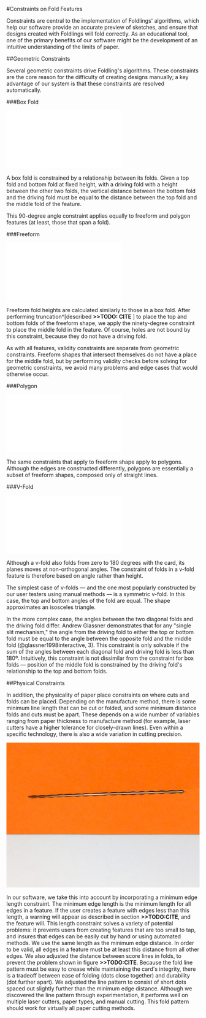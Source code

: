 #Constraints on Fold Features

Constraints are central to the implementation of Foldlings' algorithms, which help our software provide an accurate preview of sketches, and ensure that designs created with Foldlings will fold correctly.  As an educational tool, one of the primary benefits of our software might be the development of an intuitive understanding of the limits of paper.

##Geometric Constraints

Several geometric constraints drive Foldling's algorithms.  These constraints are the core reason for the difficulty of creating designs manually; a key advantage of our system is that these constraints are resolved automatically.  

###Box Fold

![Geometric constraints for freeform features](figures/45_Tech_Constraints/boxfoldConstraints.pdf)

A box fold is constrained by a relationship between its folds.  Given a top fold and bottom fold at fixed height, with a driving fold with a height between the other two folds, the vertical distance between the bottom fold and the driving fold must be equal to the distance between the top fold and the middle fold of the feature.

This 90-degree angle constraint applies equally to freeform and polygon features (at least, those that span a fold).

###Freeform

![Geometric constraints for freeform features](figures/45_Tech_Constraints/freeformConstraints.pdf)

Freeform fold heights are calculated similarly to those in a box fold.  After performing truncation^[described **>>TODO: CITE** ] to place the top and bottom folds of the freeform shape, we apply the ninety-degree constraint to place the middle fold in the feature.  Of course, holes are not bound by this constraint, because they do not have a driving fold.

As with all features, validity constraints are separate from geometric constraints.  Freeform shapes that intersect themselves do not have a place for the middle fold, but by performing validity checks before solving for geometric constraints, we avoid many problems and edge cases that would otherwise occur.


###Polygon

![Geometric constraints for polygon features](figures/45_Tech_Constraints/polygonConstraints.pdf)

The same constraints that apply to freeform shape apply to polygons.   Although the edges are constructed differently, polygons are essentially a subset of freeform shapes, composed only of straight lines.

###V-Fold

![Geometric constraints for freeform features](figures/45_Tech_Constraints/vfoldConstraints.pdf)

Although a v-fold also folds from zero to 180 degrees with the card, its planes moves at non-orthogonal angles.  The constraint of folds in a v-fold feature is therefore based on angle rather than height.

The simplest case of v-folds — and the one most popularly constructed by our user testers using manual methods — is a symmetric v-fold.  In this case, the top and bottom angles of the fold are equal.  The shape approximates an isosceles triangle.

In the more complex case, the angles between the two diagonal folds and the driving fold differ.  Andrew Glassner demonstrates that for any "single slit mechanism," the angle from the driving fold to either the top or bottom fold must be equal to the angle between the opposite fold and the middle fold (@glassner1998interactive, 3).  This constraint is only solvable if the sum of the angles between each diagonal fold and driving fold is less than 180º.  Intuitively, this constraint is not dissimilar from the constraint for box folds — position of the middle fold is constrained by the driving fold's relationship to the top and bottom folds.   

##Physical Constraints

In addition, the physicality of paper place constraints on where cuts and folds can be placed.  Depending on the manufacture method, there is some minimum line length that can be cut or folded, and some minimum distance folds and cuts must be apart.  These depends on a wide number of variables ranging from paper thickness to manufacture method (for example, laser cutters have a higher tolerance for closely-drawn lines).  Even within a specific technology, there is also a wide variation in cutting precision.

![A malformed laser-cut fold.  This is supposed to be a dotted line, but because the dots were too close together, they have merged to become a single cut.](figures/45_Tech_Constraints/tooclosecuts.jpg)

In our software, we take this into account by incorporating a minimum edge length constraint.  The minimum edge length is the minimum length for all edges in a feature.  If the user creates a feature with edges less than this length, a warning will appear as described in section **>>TODO:CITE**, and the feature will.  This length constraint solves a variety of potential problems: it prevents users from creating features that are too small to tap, and insures that edges can be easily cut by hand or using automated methods.  We use the same length as the minimum edge distance.  In order to be valid, all edges in a feature must be at least this distance from all other edges.  We also  adjusted the distance between score lines in folds, to prevent the problem shown in figure **>>TODO:CITE**.  Because the fold line pattern must be easy to crease while maintaining the card's integrity, there is a tradeoff between ease of folding (dots close together) and durability (dot further apart).  We adjusted the line pattern to consist of short dots spaced out slightly further than the minimum edge distance.  Although we discovered the line pattern through experimentation, it performs well on multiple laser cutters, paper types, and manual cutting.  This fold pattern should work for virtually all paper cutting methods.